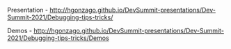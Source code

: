 Presentation - http://hgonzago.github.io/DevSummit-presentations/Dev-Summit-2021/Debugging-tips-tricks/

Demos - http://hgonzago.github.io/DevSummit-presentations/Dev-Summit-2021/Debugging-tips-tricks/Demos
